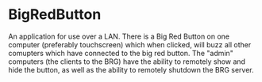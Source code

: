 # BigRedButton
An application for use over a LAN. There is a Big Red Button on one computer (preferably touchscreen)  which when clicked, will buzz all other comupters which have connected to the big red button. The "admin" computers (the clients to the BRG) have the ability to remotely show and hide the button, as well as the ability to remotely shutdown the BRG server.
